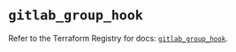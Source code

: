 # `gitlab_group_hook`

Refer to the Terraform Registry for docs: [`gitlab_group_hook`](https://registry.terraform.io/providers/gitlabhq/gitlab/16.11.0/docs/resources/group_hook).
